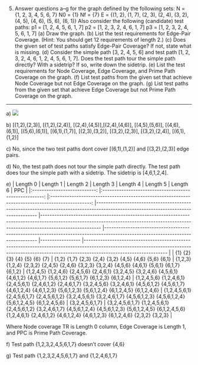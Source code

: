 ﻿5. Answer questions a–g for the graph defined by the following sets: N = {1, 2, 3, 4, 5, 6, 7} N0 = {1} Nf = {7} E = {(1, 2), (1, 7), (2, 3), (2, 4), (3, 2), (4, 5), (4, 6), (5, 6), (6, 1)} Also consider the following (candidate) test paths: p1 = [1, 2, 4, 5, 6, 1, 7] p2 = [1, 2, 3, 2, 4, 6, 1, 7] p3 = [1, 2, 3, 2, 4, 5, 6, 1, 7] (a) Draw the graph. (b) List the test requirements for Edge-Pair Coverage. (Hint: You should get 12 requirements of length 2.) (c) Does the given set of test paths satisfy Edge-Pair Coverage? If not, state what is missing. (d) Consider the simple path [3, 2, 4, 5, 6] and test path [1, 2, 3, 2, 4, 6, 1, 2, 4, 5, 6, 1, 7]. Does the test path tour the simple path directly? With a sidetrip? If so, write down the sidetrip. (e) List the test requirements for Node Coverage, Edge Coverage, and Prime Path Coverage on the graph. (f) List test paths from the given set that achieve Node Coverage but not Edge Coverage on the graph. (g) List test paths from the given set that achieve Edge Coverage but not Prime Path Coverage on the graph.
----
a) ![](https://github.com/lethuckien/Software-Testing-2020-USTH-1/blob/master/LeThucKien/Untitled%20Diagram.png)

b)
[(1,2),(2,3)], [(1,2),(2,4)], [(2,4),(4,5)],[(2,4),(4,6)], [(4,5),(5,6)], [(4,6),(6,1)], [(5,6),(6,1)], [(6,1),(1,7)], [(2,3),(3,2)], [(3,2),(2,3)], [(3,2),(2,4)], [(6,1),(1,2)]

c) No, since the two test paths dont cover [(6,1),(1,2)] and  [(3,2),(2,3)] edge pairs.

d) No, the test path does not tour the simple path directly. The test path does tour the simple path with a sidetrip. The sidetrip is [4,6,1,2,4].

e) 
|           Length 0          	|                        Length 1                       	|                                             Length 2                                            	| Length 3                                                                                                                          	| Length 4                                                                                                                                                                            	| Length 5                                                                                                                      	| Length 6        	| PPC                                                                                                                                                                                           	|
|:---------------------------:	|:-----------------------------------------------------:	|:-----------------------------------------------------------------------------------------------:	|-----------------------------------------------------------------------------------------------------------------------------------	|-------------------------------------------------------------------------------------------------------------------------------------------------------------------------------------	|-------------------------------------------------------------------------------------------------------------------------------	|-----------------	|-----------------------------------------------------------------------------------------------------------------------------------------------------------------------------------------------	|
| {1} {2} {3} {4} {5} {6} {7} 	| {1,2} {1,7} {2,3} {2,4} {3,2} {4,5} {4,6} {5,6} {6,1} 	| {1,2,3} {1,2,4} {2,3,2} {2,4,5} {2,4,6} {3,2,3} {3,2,4} {4,5,6} {4,6,1} {5,6,1} {6,1,7} {6,1,2} 	| {1,2,4,5} {1,2,4,6} {2,4,5,6} {2,4,6,1} {3,2,4,5} {3,2,4,6} {4,5,6,1} {4,6,1,2} {4,6,1,7} {5,6,1,2} {5,6,1,7} {6,1,2,3} {6,1,2,4} 	| {1,2,4,5,6} {1,2,4,6,1} {2,4,5,6,1} {2,4,6,1,2} {2,4,6,1,7} {3,2,4,5,6} {3,2,4,6,1} {4,5,6,1,2} {4,5,6,1,7} {4,6,1,2,4} {4,6,1,2,3} {5,6,1,2,3} {5,6,1,2,4} {6,1,2,4,5} {6,1,2,4,6} 	| {1,2,4,5,6,1} {2,4,5,6,1,7} {2,4,5,6,1,2} {3,2,4,5,6,1} {3,2,4,6,1,7} {4,5,6,1,2,3} {4,5,6,1,2,4} {5,6,1,2,4,5} {6,1,2,4,5,6} 	| {3,2,4,5,6,1,7} 	| {3,2,4,5,6,1,7} {1,2,4,5,6,1} {2,4,5,6,1,2} {3,2,4,6,1,7} {4,5,6,1,2,4} {4,5,6,1,2,3} {5,6,1,2,4,5} {6,1,2,4,5,6} {1,2,4,6,1} {2,4,6,1,2} {4,6,1,2,4} {4,6,1,2,3} {6,1,2,4,6} {2,3,2} {3,2,3} 	|

Where Node coverage TR is Length 0 column, Edge Coverage is Length 1, and PPC is Prime Path Coverage.

f) Test path {1,2,3,2,4,5,6,1,7} doesn’t cover {4,6}

g) Test path {1,2,3,2,4,5,6,1,7} and {1,2,4,6,1,7}
